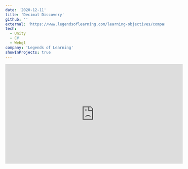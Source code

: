```yaml
---
date: '2020-12-11'
title: 'Decimal Discovery'
github: ''
external: 'https://www.legendsoflearning.com/learning-objectives/comparison-of-fractions-math-games/'
tech:
  - Unity
  - C#
  - Webgl
company: 'Legends of Learning'
showInProjects: true
---
```


<iframe width="560" height="315" src="https://www.youtube.com/embed/Cp4Rxh1ZqzA" frameborder="0" allow="accelerometer; clipboard-write; encrypted-media; gyroscope; picture-in-picture" allowfullscreen></iframe>
